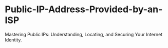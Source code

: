 # Public-IP-Address-Provided-by-an-ISP
Mastering Public IPs: Understanding, Locating, and Securing Your Internet Identity.
